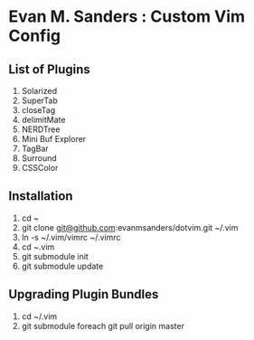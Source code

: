 # Evan M. Sanders : Custom Vim Config

## List of Plugins

1. Solarized
2. SuperTab
3. closeTag
4. delimitMate
5. NERDTree
6. Mini Buf Explorer
7. TagBar
8. Surround
9. CSSColor

## Installation

1. cd ~
2. git clone git@github.com:evanmsanders/dotvim.git ~/.vim
3. ln -s ~/.vim/vimrc ~/.vimrc
4. cd ~.vim
5. git submodule init
6. git submodule update

## Upgrading Plugin Bundles

1. cd ~/.vim
2. git submodule foreach git pull origin master
